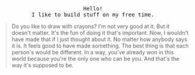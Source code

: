<p align='center'>
  <samp>Hello!</samp>
  <br />
  <samp>I like to build stuff on my free time.</samp>
</p>

> Do you like to draw with crayons? I'm not very good at it. But it doesn't matter. It's the fun of doing it that's important. Now, I wouldn't have made that if I just thought about it. No matter how anybody says it is. It feels good to have made something. The best thing is that each person's would be different. In a way, you've already won in this world because you're the only one who can be you. And that's the way it's supposed to be.

